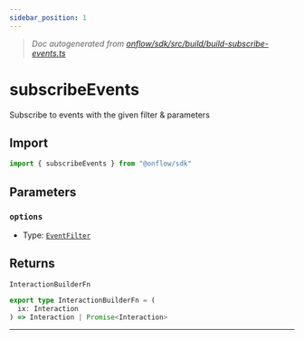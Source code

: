 ```yaml
---
sidebar_position: 1
---
```


> _Doc autogenerated from [onflow/sdk/src/build/build-subscribe-events.ts](https://github.com/onflow/fcl-js/tree/master/packages/sdk/src/build/build-subscribe-events.ts)_

# subscribeEvents

Subscribe to events with the given filter & parameters

## Import

```typescript
import { subscribeEvents } from "@onflow/sdk"
```


## Parameters

### `options` 
- Type: [`EventFilter`](../types#eventfilter)



## Returns

`InteractionBuilderFn`

```typescript
export type InteractionBuilderFn = (
  ix: Interaction
) => Interaction | Promise<Interaction>
```

---